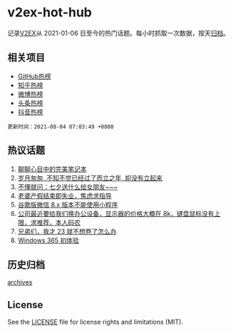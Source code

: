 # v2ex-hot-hub

 记录[V2EX](https://www.v2ex.com/)从 2021-01-06 日至今的热门话题。每小时抓取一次数据，按天[归档](archives)。
 
 ## 相关项目

- [GitHub热榜](https://github.com/snaildev/github-hot-hub)
- [知乎热榜](https://github.com/snaildev/zhihu-hot-hub)
- [微博热榜](https://github.com/snaildev/weibo-hot-hub)
- [头条热榜](https://github.com/snaildev/toutiao-hot-hub)
- [抖音热榜](https://github.com/snaildev/douyin-hot-hub)


 `更新时间：2021-08-04 07:03:49 +0800`

## 热议话题

1. [聊聊心目中的完美笔记本](https://www.v2ex.com/t/793294)
1. [岁月匆匆, 不知不觉已经过了而立之年, 却没有立起来](https://www.v2ex.com/t/793361)
1. [不懂就问：七夕送什么给女朋友~~~](https://www.v2ex.com/t/793325)
1. [老婆产假结束即失业，焦虑求指导](https://www.v2ex.com/t/793351)
1. [谷歌版微信 8.x 版本不能使用小程序](https://www.v2ex.com/t/793283)
1. [公司最近要给我们换办公设备，显示器的价格大概在 8k，键盘鼠标没有上限，求推荐，本人码农](https://www.v2ex.com/t/793314)
1. [兄弟们，我才 23 就不想卷了怎么办](https://www.v2ex.com/t/793407)
1. [Windows 365 初体验](https://www.v2ex.com/t/793286)

## 历史归档

[archives](archives)

## License

See the [LICENSE](LICENSE) file for license rights and limitations (MIT).
